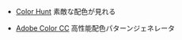 - [Color Hunt](http://colorhunt.co/)
素敵な配色が見れる

- [Adobe Color CC](https://color.adobe.com/)
高性能配色パターンジェネレータ
